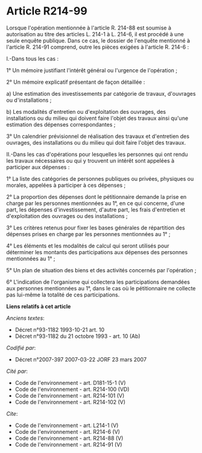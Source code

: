 # Article R214-99

Lorsque l'opération mentionnée à l'article R. 214-88 est soumise à autorisation au titre des articles L. 214-1 à L. 214-6, il
est procédé à une seule enquête publique. Dans ce cas, le dossier de l'enquête mentionné à l'article R. 214-91 comprend,
outre les pièces exigées à l'article R. 214-6 : 

I.-Dans tous les cas : 

1° Un mémoire justifiant l'intérêt général ou l'urgence de l'opération ; 

2° Un mémoire explicatif présentant de façon détaillée : 

a) Une estimation des investissements par catégorie de travaux, d'ouvrages ou d'installations ; 

b) Les modalités d'entretien ou d'exploitation des ouvrages, des installations ou du milieu qui doivent faire l'objet des
travaux ainsi qu'une estimation des dépenses correspondantes ; 

3° Un calendrier prévisionnel de réalisation des travaux et d'entretien des ouvrages, des installations ou du milieu qui doit
faire l'objet des travaux. 

II.-Dans les cas d'opérations pour lesquelles les personnes qui ont rendu les travaux nécessaires ou qui y trouvent un
intérêt sont appelées à participer aux dépenses : 

1° La liste des catégories de personnes publiques ou privées, physiques ou morales, appelées à participer à ces dépenses ; 

2° La proportion des dépenses dont le pétitionnaire demande la prise en charge par les personnes mentionnées au 1°, en ce qui
concerne, d'une part, les dépenses d'investissement, d'autre part, les frais d'entretien et d'exploitation des ouvrages ou
des installations ; 

3° Les critères retenus pour fixer les bases générales de répartition des dépenses prises en charge par les personnes
mentionnées au 1° ; 

4° Les éléments et les modalités de calcul qui seront utilisés pour déterminer les montants des participations aux dépenses
des personnes mentionnées au 1° ; 

5° Un plan de situation des biens et des activités concernés par l'opération ; 

6° L'indication de l'organisme qui collectera les participations demandées aux personnes mentionnées au 1°, dans le cas où le
pétitionnaire ne collecte pas lui-même la totalité de ces participations.

**Liens relatifs à cet article**

_Anciens textes_:

  - Décret n°93-1182 1993-10-21 art. 10
  - Décret n°93-1182 du 21 octobre 1993 - art. 10 (Ab)

_Codifié par_:

  - Décret n°2007-397 2007-03-22 JORF 23 mars 2007

_Cité par_:

  - Code de l'environnement - art. D181-15-1 (V)
  - Code de l'environnement - art. R214-100 (VD)
  - Code de l'environnement - art. R214-101 (V)
  - Code de l'environnement - art. R214-102 (V)

_Cite_:

  - Code de l'environnement - art. L214-1 (V)
  - Code de l'environnement - art. R214-6 (V)
  - Code de l'environnement - art. R214-88 (V)
  - Code de l'environnement - art. R214-91 (V)
